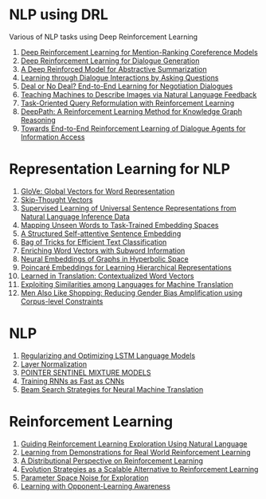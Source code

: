 # NLP using DRL
Various of NLP tasks using Deep Reinforcement Learning

1. <a href="https://arxiv.org/abs/1609.08667">Deep Reinforcement Learning for Mention-Ranking Coreference Models</a>
2. <a href="https://arxiv.org/abs/1606.01541">Deep Reinforcement Learning for Dialogue Generation</a>
3. <a href="https://arxiv.org/abs/1705.04304">A Deep Reinforced Model for Abstractive Summarization</a>
4. <a href="https://arxiv.org/abs/1612.04936">Learning through Dialogue Interactions by Asking Questions</a>
5. <a href="https://arxiv.org/abs/1706.05125">Deal or No Deal? End-to-End Learning for Negotiation Dialogues</a>
6. <a href="https://arxiv.org/abs/1706.00130">Teaching Machines to Describe Images via Natural Language Feedback</a>
7. <a href="https://arxiv.org/abs/1704.04572">Task-Oriented Query Reformulation with Reinforcement Learning</a>
8. <a href="https://arxiv.org/abs/1707.06690">DeepPath: A Reinforcement Learning Method for Knowledge Graph Reasoning</a>
9. <a href="https://arxiv.org/abs/1609.00777">Towards End-to-End Reinforcement Learning of Dialogue Agents for Information Access</a>


# Representation Learning for NLP

1. <a href="https://nlp.stanford.edu/pubs/glove.pdf">GloVe: Global Vectors for Word Representation</a>
2. <a href="https://arxiv.org/pdf/1506.06726.pdf">Skip-Thought Vectors</a>
3. <a href="https://arxiv.org/abs/1705.02364">Supervised Learning of Universal Sentence Representations from Natural Language Inference Data</a>
4. <a href="https://aclweb.org/anthology/W/W16/W16-1612.pdf">Mapping Unseen Words to Task-Trained Embedding Spaces</a>
5. <a href="https://arxiv.org/abs/1703.03130">A Structured Self-attentive Sentence Embedding</a>
6. <a href="https://arxiv.org/abs/1607.01759">Bag of Tricks for Efficient Text Classification</a>
7. <a href="https://arxiv.org/abs/1607.04606">Enriching Word Vectors with Subword Information</a>
8. <a href="https://arxiv.org/abs/1705.10359">Neural Embeddings of Graphs in Hyperbolic Space</a>
9. <a href="https://arxiv.org/abs/1705.08039">Poincaré Embeddings for Learning Hierarchical Representations</a>
10. <a href="https://einstein.ai/static/images/layouts/research/cove/McCann2017LearnedIT.pdf">Learned in Translation: Contextualized Word Vectors</a>
11. <a href="https://arxiv.org/abs/1309.4168">Exploiting Similarities among Languages for Machine Translation</a>
12. <a href="https://arxiv.org/abs/1707.09457">Men Also Like Shopping: Reducing Gender Bias Amplification using Corpus-level Constraints</a>

# NLP

1. <a href="https://arxiv.org/abs/1708.02182">Regularizing and Optimizing LSTM Language Models</a>
2. <a href="https://arxiv.org/abs/1607.06450">Layer Normalization</a>
3. <a href="https://openreview.net/pdf?id=Byj72udxe">POINTER SENTINEL MIXTURE MODELS</a>
4. <a href="https://arxiv.org/abs/1709.02755">Training RNNs as Fast as CNNs</a>
5. <a href="https://arxiv.org/pdf/1702.01806.pdf">Beam Search Strategies for Neural Machine Translation</a>

# Reinforcement Learning 

1. <a href="https://arxiv.org/abs/1707.08616">Guiding Reinforcement Learning Exploration Using Natural Language</a>
2. <a href="https://arxiv.org/abs/1704.03732">Learning from Demonstrations for Real World Reinforcement Learning</a>
3. <a href="https://arxiv.org/abs/1707.06887">A Distributional Perspective on Reinforcement Learning</a>
4. <a href="https://arxiv.org/abs/1703.03864">Evolution Strategies as a Scalable Alternative to Reinforcement Learning</a>
5. <a href="https://arxiv.org/abs/1706.01905">Parameter Space Noise for Exploration</a>
6. <a href="https://arxiv.org/abs/1709.04326">Learning with Opponent-Learning Awareness</a>
